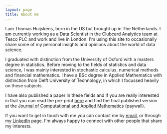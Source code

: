 ```yaml
---
layout: page
title: About me
---
```


I am Thomas Huijskens, born in the US but brought up in The Netherlands. I am currently working as a Data Scientist in the Clubcard Analytics team at Tesco PLC and work and live in London. I'm using this site to occasionally share some of my personal insights and opinions about the world of data science.

I graduated with distinction from the University of Oxford with a masters degree in statistics. Before moving to the fields of statistics and data science, I was mainly interested in stochastic calculus, numerical methods and financial mathematics. I have a BSc degree in Applied Mathematics with distinction from Delft University of Technology, in which I focussed heavily on these subjects.

I have also published a paper in these fields and if you are really interested in that you can read the pre-print [here](http://papers.ssrn.com/sol3/papers.cfm?abstract_id=2622452) and find the final published version at the [Journal of Computational and Applied Mathematics](http://www.sciencedirect.com/science/article/pii/S0377042715005191) (paywall).

If you want to get in touch with me you can contact me by [email](mailto:thomas_huijskens@hotmail.com), or through my [LinkedIn](https://uk.linkedin.com/in/thomashuijskens) page. I'm always happy to connect with other people that share my interests.
